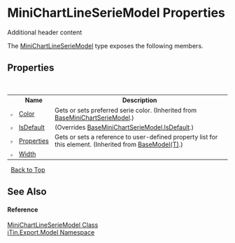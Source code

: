 # MiniChartLineSerieModel Properties
Additional header content 

The <a href="T_iTin_Export_Model_MiniChartLineSerieModel">MiniChartLineSerieModel</a> type exposes the following members.


## Properties
&nbsp;<table><tr><th></th><th>Name</th><th>Description</th></tr><tr><td>![Public property](media/pubproperty.gif "Public property")</td><td><a href="P_iTin_Export_Model_BaseMiniChartSerieModel_Color">Color</a></td><td>
Gets or sets preferred serie color.
 (Inherited from <a href="T_iTin_Export_Model_BaseMiniChartSerieModel">BaseMiniChartSerieModel</a>.)</td></tr><tr><td>![Public property](media/pubproperty.gif "Public property")</td><td><a href="P_iTin_Export_Model_MiniChartLineSerieModel_IsDefault">IsDefault</a></td><td> (Overrides <a href="P_iTin_Export_Model_BaseMiniChartSerieModel_IsDefault">BaseMiniChartSerieModel.IsDefault</a>.)</td></tr><tr><td>![Public property](media/pubproperty.gif "Public property")</td><td><a href="P_iTin_Export_Model_BaseModel_1_Properties">Properties</a></td><td>
Gets or sets a reference to user-defined property list for this element.
 (Inherited from <a href="T_iTin_Export_Model_BaseModel_1">BaseModel(T)</a>.)</td></tr><tr><td>![Public property](media/pubproperty.gif "Public property")</td><td><a href="P_iTin_Export_Model_MiniChartLineSerieModel_Width">Width</a></td><td /></tr></table>&nbsp;
<a href="#minichartlineseriemodel-properties">Back to Top</a>

## See Also


#### Reference
<a href="T_iTin_Export_Model_MiniChartLineSerieModel">MiniChartLineSerieModel Class</a><br /><a href="N_iTin_Export_Model">iTin.Export.Model Namespace</a><br />
